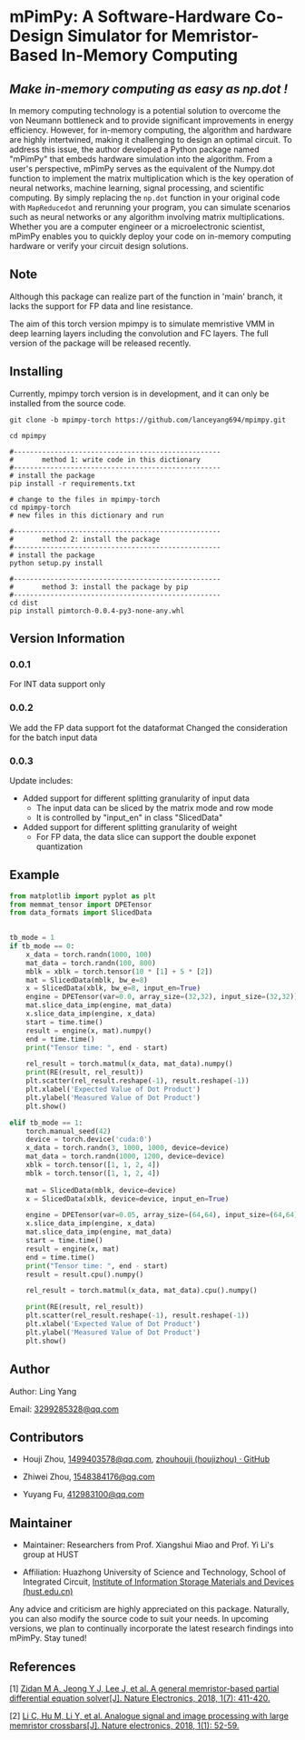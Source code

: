 # mPimPy: A Software-Hardware Co-Design Simulator for Memristor-Based In-Memory Computing

## *Make in-memory computing as easy as np.dot !*

In memory computing technology is a potential solution to overcome the von Neumann bottleneck and to provide significant improvements in energy efficiency. However, for in-memory computing, the algorithm and hardware are highly intertwined, making it challenging to design an optimal circuit. To address this issue, the author developed a Python package named "mPimPy" that embeds hardware simulation into the algorithm. From a user's perspective, mPimPy serves as the equivalent of the Numpy.dot function to implement the matrix multiplication which is the key operation of neural networks, machine learning, signal processing, and scientific computing. By simply replacing the `np.dot` function in your original code with `MapReducedot` and rerunning your program, you can simulate scenarios such as neural networks or any algorithm involving matrix multiplications. Whether you are a computer engineer or a microelectronic scientist, mPimPy enables you to quickly deploy your code on in-memory computing hardware or verify your circuit design solutions. 

## Note
Although this package can realize part of the function in 'main' branch, it lacks the support for FP data and line resistance.

The aim of this torch version mpimpy is to simulate memristive VMM in deep learning layers including the convolution and FC layers. 
The full version of the package will be released recently.

## Installing

Currently, mpimpy torch version is in development, and it can only be installed from the source code.


```shell
git clone -b mpimpy-torch https://github.com/lanceyang694/mpimpy.git

cd mpimpy

#---------------------------------------------------
#       method 1: write code in this dictionary
#---------------------------------------------------
# install the package
pip install -r requirements.txt

# change to the files in mpimpy-torch
cd mpimpy-torch
# new files in this dictionary and run

#---------------------------------------------------
#       method 2: install the package
#---------------------------------------------------
# install the package
python setup.py install

#---------------------------------------------------
#       method 3: install the package by pip
#---------------------------------------------------
cd dist
pip install pimtorch-0.0.4-py3-none-any.whl

```

## Version Information
### 0.0.1   
For INT data support only
### 0.0.2
We add the FP data support fot the dataformat
Changed the consideration for the batch input data
### 0.0.3
Update includes:
- Added support for different splitting granularity of input data
  - The input data can be sliced by the matrix mode and row mode
  - It is controlled by "input_en" in class "SlicedData"
- Added support for different splitting granularity of weight
  - For FP data, the data slice can support the double exponet quantization

## Example

```python
from matplotlib import pyplot as plt
from memmat_tensor import DPETensor
from data_formats import SlicedData

    
tb_mode = 1
if tb_mode == 0:
    x_data = torch.randn(1000, 100)
    mat_data = torch.randn(100, 800)
    mblk = xblk = torch.tensor(10 * [1] + 5 * [2])
    mat = SlicedData(mblk, bw_e=8)
    x = SlicedData(xblk, bw_e=8, input_en=True)
    engine = DPETensor(var=0.0, array_size=(32,32), input_size=(32,32))
    mat.slice_data_imp(engine, mat_data)
    x.slice_data_imp(engine, x_data)
    start = time.time()
    result = engine(x, mat).numpy()
    end = time.time()
    print("Tensor time: ", end - start)

    rel_result = torch.matmul(x_data, mat_data).numpy()
    print(RE(result, rel_result))
    plt.scatter(rel_result.reshape(-1), result.reshape(-1))
    plt.xlabel('Expected Value of Dot Product')
    plt.ylabel('Measured Value of Dot Product')
    plt.show()

elif tb_mode == 1:
    torch.manual_seed(42)
    device = torch.device('cuda:0')
    x_data = torch.randn(3, 1000, 1000, device=device)
    mat_data = torch.randn(1000, 1200, device=device)
    xblk = torch.tensor([1, 1, 2, 4])
    mblk = torch.tensor([1, 1, 2, 4])
    
    mat = SlicedData(mblk, device=device)
    x = SlicedData(xblk, device=device, input_en=True)

    engine = DPETensor(var=0.05, array_size=(64,64), input_size=(64,64))
    x.slice_data_imp(engine, x_data)
    mat.slice_data_imp(engine, mat_data)
    start = time.time()
    result = engine(x, mat)
    end = time.time()
    print("Tensor time: ", end - start)
    result = result.cpu().numpy()

    rel_result = torch.matmul(x_data, mat_data).cpu().numpy()

    print(RE(result, rel_result))
    plt.scatter(rel_result.reshape(-1), result.reshape(-1))
    plt.xlabel('Expected Value of Dot Product')
    plt.ylabel('Measured Value of Dot Product')
    plt.show()

```

## Author

Author: Ling Yang

Email: [3299285328@qq.com](mailto:3299285328@qq.com)

## Contributors

- Houji Zhou, [1499403578@qq.com](mailto:1499403578@qq.com), [zhouhouji (houjizhou) · GitHub](https://github.com/zhouhouji)

- Zhiwei Zhou, [1548384176@qq.com](mailto:1548384176@qq.com)

- Yuyang Fu, [412983100@qq.com](mailto:412983100@qq.com)

## Maintainer

- Maintainer: Researchers from Prof. Xiangshui Miao and Prof. Yi Li's group at HUST

- Affiliation: Huazhong University of Science and Technology, School of Integrated Circuit,  [Institute of Information Storage Materials and Devices (hust.edu.cn)](http://ismd.hust.edu.cn/)

Any advice and criticism are highly appreciated on this package. Naturally, you can also modify the source code to suit your needs. In upcoming versions, we plan to continually incorporate the latest research findings into mPimPy. Stay tuned!

## References

[1] [Zidan M A, Jeong Y J, Lee J, et al. A general memristor-based partial differential equation solver[J]. Nature Electronics, 2018, 1(7): 411-420.](https://www.nature.com/articles/s41928-018-0100-6)

[2] [Li C, Hu M, Li Y, et al. Analogue signal and image processing with large
 memristor crossbars[J]. Nature electronics, 2018, 1(1): 52-59.](https://www.nature.com/articles/s41928-017-0002-z)
